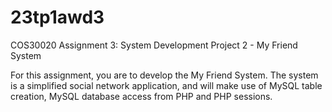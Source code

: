 # 23tp1awd3
COS30020 Assignment 3: System Development Project 2 - My Friend System

For this assignment, you are to develop the My Friend System. The system is a simplified social network application, and will make  use of MySQL table creation, MySQL database access from PHP and PHP sessions.
